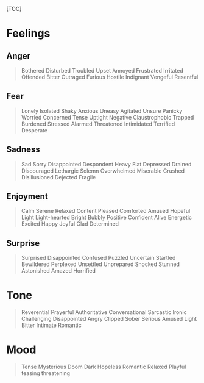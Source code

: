 [TOC]

Feelings
========

## Anger
> Bothered
Disturbed
Troubled
Upset
Annoyed
Frustrated
Irritated
Offended
Bitter
Outraged
Furious
Hostile
Indignant
Vengeful
Resentful

## Fear
> Lonely
Isolated
Shaky
Anxious
Uneasy
Agitated
Unsure
Panicky
Worried
Concerned
Tense
Uptight
Negative
Claustrophobic
Trapped
Burdened
Stressed
Alarmed
Threatened
Intimidated
Terrified
Desperate

## Sadness
> Sad
Sorry
Disappointed
Despondent
Heavy
Flat
Depressed
Drained
Discouraged
Lethargic
Solemn
Overwhelmed
Miserable
Crushed
Disillusioned
Dejected
Fragile

## Enjoyment
> Calm
Serene
Relaxed
Content
Pleased
Comforted
Amused
Hopeful
Light
Light-hearted
Bright
Bubbly
Positive
Confident
Alive
Energetic
Excited
Happy
Joyful
Glad
Determined

## Surprise
> Surprised
Disappointed
Confused
Puzzled
Uncertain
Startled
Bewildered
Perplexed
Unsettled
Unprepared
Shocked
Stunned
Astonished
Amazed
Horrified

Tone
====

> Reverential
Prayerful
Authoritative
Conversational
Sarcastic
Ironic
Challenging
Disappointed
Angry
Clipped
Sober
Serious
Amused
Light
Bitter
Intimate
Romantic

Mood
====

> Tense
Mysterious
Doom
Dark
Hopeless
Romantic
Relaxed
Playful
teasing
threatening

